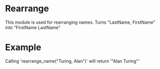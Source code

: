 Rearrange
===========

This module is used for rearranging names.
Turns "LastName, FirstName" into "FirstName LastName"

# Example

Calling 'rearrange_name("Turing, Alan")' will return '"Alan Turing"'
